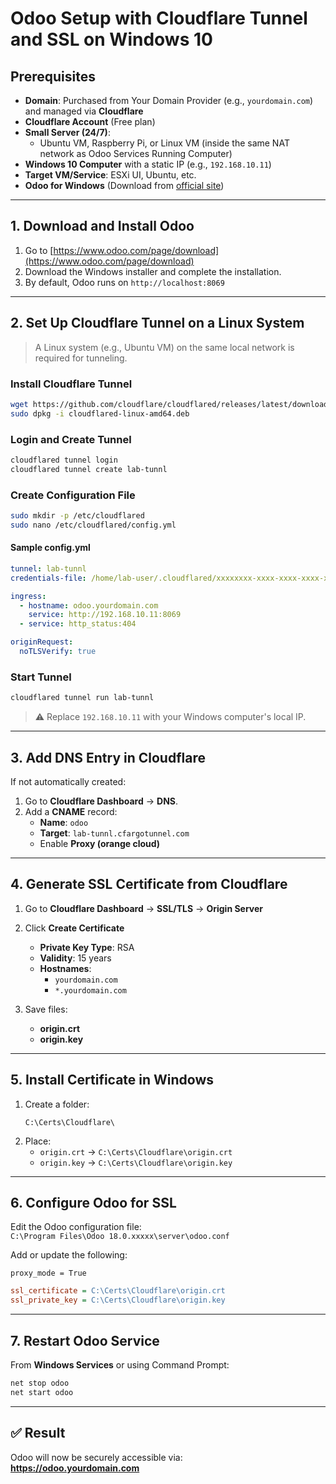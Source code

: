 # **Odoo Setup with Cloudflare Tunnel and SSL on Windows 10**

## **Prerequisites**
- **Domain**: Purchased from Your Domain Provider (e.g., `yourdomain.com`) and managed via **Cloudflare**
- **Cloudflare Account** (Free plan)
- **Small Server (24/7)**:
  - Ubuntu VM, Raspberry Pi, or Linux VM (inside the same NAT network as Odoo Services Running Computer)
- **Windows 10 Computer** with a static IP (e.g., `192.168.10.11`)
- **Target VM/Service**: ESXi UI, Ubuntu, etc.
- **Odoo for Windows** (Download from [official site](https://www.odoo.com/page/download))

---

## **1. Download and Install Odoo**
1. Go to [https://www.odoo.com/page/download](https://www.odoo.com/page/download)
2. Download the Windows installer and complete the installation.
3. By default, Odoo runs on `http://localhost:8069`

---

## **2. Set Up Cloudflare Tunnel on a Linux System**

> A Linux system (e.g., Ubuntu VM) on the same local network is required for tunneling.

### **Install Cloudflare Tunnel**
```bash
wget https://github.com/cloudflare/cloudflared/releases/latest/download/cloudflared-linux-amd64.deb
sudo dpkg -i cloudflared-linux-amd64.deb
```

### **Login and Create Tunnel**
```bash
cloudflared tunnel login
cloudflared tunnel create lab-tunnl
```

### **Create Configuration File**
```bash
sudo mkdir -p /etc/cloudflared
sudo nano /etc/cloudflared/config.yml
```

#### **Sample config.yml**
```yaml
tunnel: lab-tunnl
credentials-file: /home/lab-user/.cloudflared/xxxxxxxx-xxxx-xxxx-xxxx-xxxxxxxxxxxx.json

ingress:
  - hostname: odoo.yourdomain.com
    service: http://192.168.10.11:8069
  - service: http_status:404

originRequest:
  noTLSVerify: true
```

### **Start Tunnel**
```bash
cloudflared tunnel run lab-tunnl
```

> ⚠️ Replace `192.168.10.11` with your Windows computer's local IP.

---

## **3. Add DNS Entry in Cloudflare**
If not automatically created:
1. Go to **Cloudflare Dashboard** → **DNS**.
2. Add a **CNAME** record:
   - **Name**: `odoo`
   - **Target**: `lab-tunnl.cfargotunnel.com`
   - Enable **Proxy (orange cloud)**

---

## **4. Generate SSL Certificate from Cloudflare**

1. Go to **Cloudflare Dashboard** → **SSL/TLS** → **Origin Server**
2. Click **Create Certificate**
   - **Private Key Type**: RSA
   - **Validity**: 15 years
   - **Hostnames**:
     - `yourdomain.com`
     - `*.yourdomain.com`

3. Save files:
   - **origin.crt**
   - **origin.key**

---

## **5. Install Certificate in Windows**

1. Create a folder:
   ```
   C:\Certs\Cloudflare\
   ```
2. Place:
   - `origin.crt` → `C:\Certs\Cloudflare\origin.crt`
   - `origin.key` → `C:\Certs\Cloudflare\origin.key`

---

## **6. Configure Odoo for SSL**

Edit the Odoo configuration file:  
`C:\Program Files\Odoo 18.0.xxxxx\server\odoo.conf`

Add or update the following:

`proxy_mode = True`

```ini
ssl_certificate = C:\Certs\Cloudflare\origin.crt
ssl_private_key = C:\Certs\Cloudflare\origin.key
```

---

## **7. Restart Odoo Service**

From **Windows Services** or using Command Prompt:
```cmd
net stop odoo
net start odoo
```

---

## ✅ **Result**
Odoo will now be securely accessible via:  
**https://odoo.yourdomain.com**